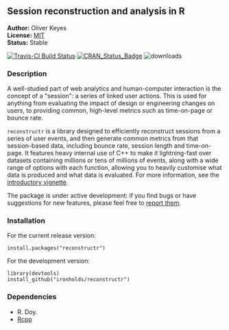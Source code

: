 ## Session reconstruction and analysis in R

__Author:__ Oliver Keyes<br/>
__License:__ [MIT](http://opensource.org/licenses/MIT)<br/>
__Status:__ Stable

[![Travis-CI Build Status](https://travis-ci.org/Ironholds/reconstructr.svg?branch=master)](https://travis-ci.org/Ironholds/reconstructr) [![CRAN_Status_Badge](http://www.r-pkg.org/badges/version/reconstructr)](https://cran.r-project.org/package=reconstructr) ![downloads](http://cranlogs.r-pkg.org/badges/grand-total/reconstructr)

### Description

A well-studied part of web analytics and human-computer interaction is
the concept of a "session": a series of linked user actions. This is used
for anything from evaluating the impact of design or engineering changes
on users, to providing common, high-level metrics such as time-on-page
or bounce rate.

<code>reconstructr</code> is a library designed to efficiently reconstruct
sessions from a series of user events, and then generate common metrics
from that session-based data, including bounce rate, session length and time-on-page.
It features heavy internal use of C++ to make it lightning-fast over datasets
containing millions or tens of millions of events, along with a wide range of options
with each function, allowing you to heavily customise what data is produced and
what data is evaluated. For more information, see the
[introductory vignette](https://github.com/Ironholds/reconstructr/blob/master/vignettes/Introduction.Rmd).

The package  is under active development: if you find bugs or have suggestions
for new features, please feel free to [report them](https://github.com/Ironholds/reconstructr/issues).

### Installation

For the current release version:

    install.packages("reconstructr")
    
For the development version:

    library(devtools)
    install_github("ironholds/reconstructr")
    
### Dependencies
* R. Doy.
* [Rcpp](https://cran.r-project.org/package=Rcpp)

